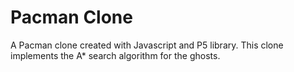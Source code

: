 # Pacman Clone
A Pacman clone created with Javascript and P5 library. This clone implements the A* search algorithm for the ghosts.
